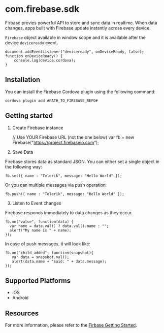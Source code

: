 <!---
    Licensed to the Apache Software Foundation (ASF) under one
    or more contributor license agreements.  See the NOTICE file
    distributed with this work for additional information
    regarding copyright ownership.  The ASF licenses this file
    to you under the Apache License, Version 2.0 (the
    "License"); you may not use this file except in compliance
    with the License.  You may obtain a copy of the License at

      http://www.apache.org/licenses/LICENSE-2.0

    Unless required by applicable law or agreed to in writing,
    software distributed under the License is distributed on an
    "AS IS" BASIS, WITHOUT WARRANTIES OR CONDITIONS OF ANY
    KIND, either express or implied.  See the License for the
    specific language governing permissions and limitations
    under the License.
-->

# com.firebase.sdk

Firbase provies powerful API to store and sync data in realtime. When data changes, apps built with Firebase update instantly across every device.

`Firebase` object available in window scope and it is available after the device `deviceready` event.

    document.addEventListener("deviceready", onDeviceReady, false);
    function onDeviceReady() {
        console.log(device.cordova);
    }

## Installation

You can install the Firebase Cordova plugin using the following command:

    cordova plugin add #PATH_TO_FIREBASE_REPO#

## Getting started

1. Create Firebase instance

    // Use YOUR Firebase URL (not the one below)
    var fb = new Firebase("https://project.firebaseio.com");

2. Save Data

Firebase stores data as standard JSON. You can either set a single object in the following way:

    fb.set({ name : "Telerik", message: "Hello World" });

Or you can multiple messages via push operation:

    fb.push({ name : "Telerik", message: "Hello World" });

3. Listen to Event changes

Firebase responds immediately to data changes as they occur.

    fb.on("value", function(data) {
      var name = data.val() ? data.val().name : "";
      alert("My name is " + name);
    });

In case of push messages, it will look like:

    fb.on("child_added", function(snapshot){
       var data = snapshot.val();
       alert(data.name + "said: " + data.message);
    });


## Supported Platforms

- iOS
- Android

## Resources

For more information, please refer to the [Firbase Getting Started](https://www.firebase.com/how-it-works.html).
